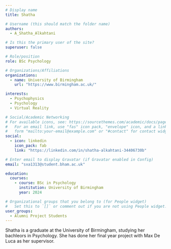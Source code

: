 ```yaml
---
# Display name
title: Shatha

# Username (this should match the folder name)
authors:
  - A_Shatha_Alkahtani

# Is this the primary user of the site?
superuser: false

# Role/position
role: BSc Psychology

# Organizations/Affiliations
organizations:
  - name: University of Birmingham
    url: "https://www.birmingham.ac.uk/"

interests:
  - Psychophysics
  - Psychology
  - Virtual Reality

# Social/Academic Networking
# For available icons, see: https://sourcethemes.com/academic/docs/page-builder/#icons
#   For an email link, use "fas" icon pack, "envelope" icon, and a link in the
#   form "mailto:your-email@example.com" or "#contact" for contact widget.
social:
  - icon: linkedin
    icon_pack: fab
    link: "https://linkedin.com/in/shatha-alkahtani-34406730b"

# Enter email to display Gravatar (if Gravatar enabled in Config)
email: "sxa1313@student.bham.ac.uk"

education:
  courses:
    - course: BSc in Psychology
      institution: University of Birmingham
      year: 2024

# Organizational groups that you belong to (for People widget)
#   Set this to `[]` or comment out if you are not using People widget.
user_groups:
  - Alumni Project Students
---
```


Shatha is a graduate at the University of Birmingham, studying her bachleors in Psychology. She has done her final year project with Max De Luca as her supervisor.
